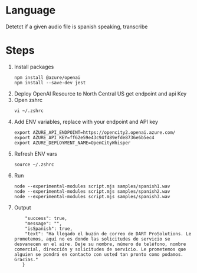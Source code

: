# Language
 Detetct if a given audio file is spanish speaking, transcribe
# Steps
1. Install packages
    ```
    npm install @azure/openai
    npm install --save-dev jest
    ```
2. Deploy OpenAI Resource to North Central US get endpoint and api Key
3. Open zshrc
    ```
    vi ~/.zshrc
    ```
4. Add ENV variables, replace with your endpoint and API key
    ```
    export AZURE_API_ENDPOINT=https://opencity2.openai.azure.com/
    export AZURE_API_KEY=ff62e59e43c94f489efde8736e6b5ec4
    export AZURE_DEPLOYMENT_NAME=OpenCityWhisper
    ```
5.  Refresh ENV vars
    ```
    source ~/.zshrc
    ```
6.  Run
    ```
    node --experimental-modules script.mjs samples/spanish1.wav
    node --experimental-modules script.mjs samples/spanish2.wav
    node --experimental-modules script.mjs samples/spanish3.wav
    ```
7. Output
    ```{
        "success": true,
        "message": "",
        "isSpanish": true,
        "text": "Ha llegado el buzón de correo de DART ProSolutions. Le prometemos, aquí no es donde las solicitudes de servicio se desvanecen en el aire. Deje su nombre, número de teléfono, nombre comercial, dirección y solicitudes de servicio. Le prometemos que alguien se pondrá en contacto con usted tan pronto como podamos. Gracias."
       }
```